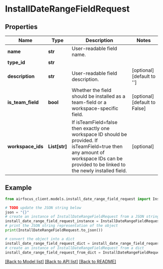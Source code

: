 # InstallDateRangeFieldRequest


## Properties

Name | Type | Description | Notes
------------ | ------------- | ------------- | -------------
**name** | **str** | User-readable field name. | 
**type_id** | **str** |  | 
**description** | **str** | User-readable field description. | [optional] [default to '']
**is_team_field** | **bool** | Whether the field should be installed as a team-field or a workspace-specific field. | [optional] [default to False]
**workspace_ids** | **List[str]** | If isTeamField&#x3D;false then exactly one workspace ID should be provided. If isTeamField&#x3D;true then any amount of workspace IDs can be provided to be linked to the newly installed field. | [optional] 

## Example

```python
from airfocus_client.models.install_date_range_field_request import InstallDateRangeFieldRequest

# TODO update the JSON string below
json = "{}"
# create an instance of InstallDateRangeFieldRequest from a JSON string
install_date_range_field_request_instance = InstallDateRangeFieldRequest.from_json(json)
# print the JSON string representation of the object
print(InstallDateRangeFieldRequest.to_json())

# convert the object into a dict
install_date_range_field_request_dict = install_date_range_field_request_instance.to_dict()
# create an instance of InstallDateRangeFieldRequest from a dict
install_date_range_field_request_from_dict = InstallDateRangeFieldRequest.from_dict(install_date_range_field_request_dict)
```
[[Back to Model list]](../README.md#documentation-for-models) [[Back to API list]](../README.md#documentation-for-api-endpoints) [[Back to README]](../README.md)


